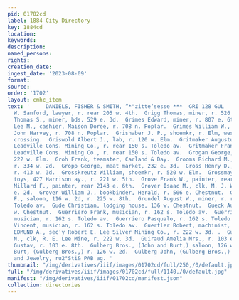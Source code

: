 ```yaml
---
pid: 01702cd
label: 1884 City Directory
key: 1884cd
location: 
keywords: 
description: 
named_persons: 
rights: 
creation_date: 
ingest_date: '2023-08-09'
format: 
source: 
order: '1702'
layout: cmhc_item
text: '     DANIELS, FISHER & SMITH, “*"zitte‘sesse ***  GRI 128 GUL     Griffiths
  W. Sanford, lawyer, r. rear 205 w. 4th.  Grigg Thomas, miner, r. 526 e. 3d.  Grigg
  Thomas S., miner, bds. 529 e. 3d.  Grimes Edward, miner, r. 807 e. 6th.  Grimes
  Lee M., cashier, Maison Doree, r. 708 n. Poplar.  Grimes William W., collector,
  John Harvey, r. 708 n. Poplar.  Grishaber J. P., shoemkr, r. Elm, west of R. R.
  crossing.  Griswold Albert J., lab, r. 120 w. Elm.  Gritmaker Augustus F., engineer,
  Leadville Cons. Mining Co., r. rear 150 s. Toledo av.  Gritmaker Frank F., foreman,
  Leadville Cons. Mining Co., r. rear 150 s. Toledo av.  Grogan George, miner, r.
  222 w. Elm.  Groh Frank, teamster, Carland & Day.  Grooms Richard M., printer, Chronicle,
  r. 334 w. 2d.  Gropp George, meat market, 232 e. 3d.  Gross Henry D., carpenter,
  r. 413 w. 3d.  Grosskreutz William, shoemkr, r. 520 w. Elm.  Grossmayer Samuel,
  toys, 427 Harrison ay., r. 221 w. 5th.  Grove Frank W., painter, rear 2144 e. 6th.  Grove
  Millard F., painter, rear 2143 e. 6th.  Grover Isaac M., clk, M. J. Walsh, r. 506
  e. 2d.  Grover William J., bookbinder, Herald, r. 506 e. Chestnut.  Grundel Andrew
  F., saloon, 116 w. 2d, r. 225 w. 8th.  Grundel August W., miner, r. rear 134 s.
  Toledo av.  Gude Christian, lodging house, 136 w. Chestnut.  Gueck August, r. 148
  w. Chestnut.  Guerriero Frank, musician, r. 162 s. Toledo av.  Guerriero Joseph,
  musician, r. 162 s. Toledo av.  Guerriero Pasqualo, r. 162 s. Toledo av.  Guerriero
  Vincent, musician, r. 162 s. Toledo av.  Guertler Robert, machinist, r. 626 e. 6th.  GUILBAULT
  EDMUND A., sec’y Robert E. Lee Silver Mining Co., r. 222 w. 3d. .  Guilbault Albert
  N., clk, R. E. Lee Mine, r. 222 w. 3d.  Guiraud Amelia Mrs., r. 103 e. 8th.  Guiraud
  Gustav, r. 103 e. 8th.  Gulberg Bros., (John and Burt,) saloon, 126 w. 2d.  Gulberg
  Burt, (Gulberg Bros.,) r. 126 w. 2d.  Gulberg John, (Gulberg Bros.,) r. 126 w. 2d.     Watches
  and Jewelry, ru2°Sti& PAB ag. '
thumbnail: "/img/derivatives/iiif/images/01702cd/full/250,/0/default.jpg"
full: "/img/derivatives/iiif/images/01702cd/full/1140,/0/default.jpg"
manifest: "/img/derivatives/iiif/01702cd/manifest.json"
collection: directories
---
```

